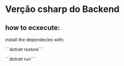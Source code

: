 # Verção csharp do Backend

## how to ecxecute:

install the dependecies with:

´´´dotnet restore´´´

´´´dotnet run´´´